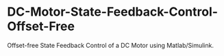 # DC-Motor-State-Feedback-Control-Offset-Free
Offset-free State Feedback Control of a DC Motor using Matlab/Simulink.
